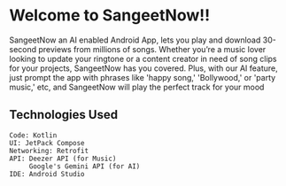 # Welcome to SangeetNow!!
SangeetNow an AI enabled Android App, lets you play and download 30-second previews from millions of songs.
Whether you’re a music lover looking to update your ringtone or a content creator in need of song clips for your projects, SangeetNow has you covered.
Plus, with our AI feature, just prompt the app with phrases like 'happy song,' 'Bollywood,' or 'party music,' etc, and SangeetNow will play the perfect track for your mood

## Technologies Used
    Code: Kotlin
    UI: JetPack Compose
    Networking: Retrofit
    API: Deezer API (for Music) 
         Google's Gemini API (for AI) 
    IDE: Android Studio


